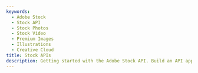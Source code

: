 ```yaml
---
keywords:
  - Adobe Stock
  - Stock API
  - Stock Photos
  - Stock Video
  - Premium Images
  - Illustrations
  - Creative Cloud
title: Stock APIs
description: Getting started with the Adobe Stock API. Build an API application to access millions of royalty-free stock images, photos, graphics, vectors, video footage, illustrations, templates, 3d assets, editorial assets and high-quality premium content.
---
```


<!-- 
import GettingStarted from './getting-started/index.md'
<GettingStarted />
-->
